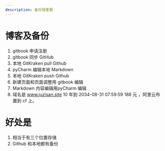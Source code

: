 ```yaml
---
description: 备份很重要
---
```


# 博客及备份

1. gitbook 申请注册
2. gitbook 同步 GitHub
3. 本地 GitKraken pull Github
4. pyCharm 编辑本地 Markdown
5. 本地 GitKraken push Github
6. 新建页面和页面调整用 gitbook 编辑
7. Markdown 内容编辑用pyCharm 编辑
8. 域名是 www.juzisan.site 10 年到 2034-08-31 07:59:59 188 元 ，阿里云布置到 cf 上。

# 好处是

1. 相当于有三个位置存储
2. Github 和本地都有备份

